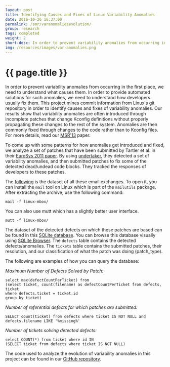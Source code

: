 ```yaml
---
layout: post
title: Identifying Causes and Fixes of Linux Variability Anomalies
date: 2016-10-26 16:37:00
permalink: /smr/varanomaliesevolution/
group: research
tags: completed
weight: 2
short-desc: In order to prevent variability anomalies from occurring in the first place, we need to understand what causes them. In order to provide automated solutions for such anomalies, we need to understand how developers usually fix them. This project mines commit information from Linux's git repository in order to identify causes and fixes of variability anomalies.
img: /resources/images/var-anomalies.png
---
```


<h1>{{ page.title }}</h1>

In order to prevent variability anomalies from occurring in the first place, we need to understand what causes them. In order to provide automated solutions for such anomalies, we need to understand how developers usually fix them. This project mines commit information from Linux's git repository in order to identify causes and fixes of variability anomalies.<!--more--> Our results show that variability anomalies are often introduced through incomplete patches that change Kconfig definitions without properly propagating these changes to the rest of the system. Anomalies are then commonly fixed through changes to the code rather than to Kconfig files. For more details, read our [MSR'13](/resources/pubs/NADI_MSR_2013.pdf) paper.

To come up with some patterns for how anomalies get introduced and fixed, we analyze a set of patches that have been submitted by Tartler et al. in their [EuroSys 2011 paper](http://www4.cs.fau.de/Publications/2011/tartler_11_eurosys.pdf). By using [undertaker](http://vamos.informatik.uni-erlangen.de/trac/undertaker), they detected a set of variability anomalies, and then submitted patches to fix some of the detected dead/undead code blocks. They tracked the responses of developers to these patches.

The [following](/resources/anomaly_evol/linux-mbox.tar.gz) is the dataset of all these email exchanges. To open it, you can install the `mail` tool on Linux which is part of the `mailutils` package. After extracting the archive, use the following command:

```mail -f linux-mbox/```

You can also use mutt which has a slightly better user interface.

```mutt -f linux-mbox/```


The dataset of the detected defects on which these patches are based can be found in this [SQLite database](/resources/anomaly_evolution/linux-mbox.tar.gz). You can browse this database visually using [SQLite Browser](https://apps.ubuntu.com/cat/applications/precise/sqlitebrowser/). The `defects` table contains the detected defects/anomalies. The `tickets` table contains the submitted patches, their resolution, and our classification of what the patch was doing (patch_type).

The following are examples of how you can query the database:

*Maximum Number of Defects Solved by Patch:*

```
select max(defectCountPerTicket) from
(select ticket, count(filename) as defectCountPerTicket from defects, ticket
where defects.ticket = ticket.id
group by ticket)
```

*Number of referential defects for which patches are submitted:*

```
SELECT count(ticket) from defects where ticket IS NOT NULL and defects.filename LIKE '%missing%'
```

*Number of tickets solving detected defects:*

```
select COUNT(*) from ticket where id IN 
(SELECT ticket from defects where ticket IS NOT NULL)
```

The code used to analyze the evolution of variability anomalies in this project can be found in our [GitHub repository](https://github.com/snadi/LinuxVarAnomalyEvolution).